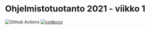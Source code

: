 # Ohjelmistotuotanto 2021 - viikko 1

![Github Actions](https://github.com/sainigma/ohtu-2021-viikko1/workflows/CI/badge.svg)
[![codecov](https://codecov.io/gh/sainigma/ohtu-2021-viikko1/branch/main/graph/badge.svg?token=0WXDP71X6A)](https://codecov.io/gh/sainigma/ohtu-2021-viikko1)
